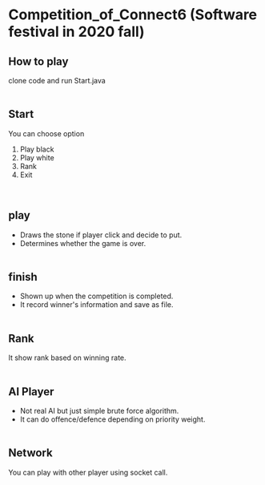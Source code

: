 # Competition_of_Connect6 (Software festival in 2020 fall)

## How to play 
clone code and run Start.java
</br></br>

## Start
You can choose option 
1. Play black
2. Play white
3. Rank
4. Exit
</br>

## play 
- Draws the stone if player click and decide to put. 
- Determines whether the game is over.
</br></br>

## finish
- Shown up when the competition is completed. 
- It record winner's information and save as file.
</br></br>

## Rank
It show rank based on winning rate.
</br></br>

## AI Player
- Not real AI but just simple brute force algorithm. 
- It can do offence/defence depending on priority weight.
</br></br>

## Network 
You can play with other player using socket call. 
